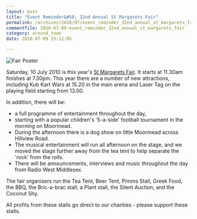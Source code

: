 ```yaml
---
layout: post
title: "Event Reminder&#58; 32nd Annual St Margarets Fair"
permalink: /archives/2010/07/event_reminder_32nd_annual_st_margarets_fair.html
commentfile: 2010-07-09-event_reminder_32nd_annual_st_margarets_fair
category: around_town
date: 2010-07-09 15:12:05

---
```


<img src="/assets/images/2010/cover100_10.jpg" class="photo right" alt="Fair Poster" />

Saturday, 10 July 2010 is this year's [St Margarets Fair](http://www.stmargaretsfair.org/). It starts at 11.30am finishes at 7.30pm. This year there are a number of new attractions, including Kub Kart Wars at 15.20 in the main arena and Laser Tag on the playing field starting from 13.00.

In addition, there will be:

-   a full programme of entertainment throughout the day,
-   starting with a popular children's '5-a-side' football tournament in the morning on Moormead.
-   During the afternoon there is a dog show on little Moormead across Hillview Road.
-   The musical entertainment will run all afternoon on the stage, and we moved the stage further away from the tea tent to help separate the 'rock' from the rolls.
-   There will be announcements, interviews and music throughout the day from Radio West Middlesex.

The fair organisers run the Tea Tent, Beer Tent, Pimms Stall, Greek Food, the BBQ, the Bric-a-brac stall, a Plant stall, the Silent Auction, and the Coconut Shy.

All profits from these stalls go direct to our charities - please support these stalls.
